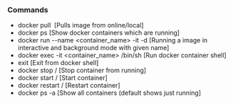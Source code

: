 ### Commands  
* docker pull <image> [Pulls image from online/local]
* docker ps [Show docker containers which are running]
* docker run --name <container_name> -it -d <image-name> [Running a image in interactive and background mode with given name]
* docker exec -it <container_name> /bin/sh [Run docker container shell]
* exit [Exit from docker shell]
* docker stop <container-name>/<container-name> [Stop container from running]
* docker start <container-name>/<container-name> [Start container]
* docker restart <container-name>/<container-name> [Restart container]
* docker ps -a [Show all containers (default shows just running]

